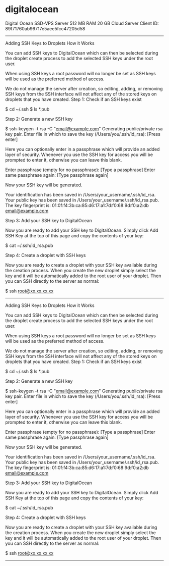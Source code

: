 digitalocean
============

Digital Ocean SSD-VPS Server 512 MB RAM 20 GB Cloud Server 
Client ID: 89f71760ab96717e5aee5fcc47205d58

*****************
Adding SSH Keys to Droplets
How it Works

You can add SSH keys to DigitalOcean which can then be selected during the droplet create process to add the selected SSH keys under the root user.

When using SSH keys a root password will no longer be set as SSH keys will be used as the preferred method of access.

We do not manage the server after creation, so editing, adding, or removing SSH keys from the SSH interface will not affect any of the stored keys on droplets that you have created.
Step 1: Check if an SSH keys exist

$ cd ~/.ssh
$ ls *.pub

Step 2: Generate a new SSH key

$ ssh-keygen -t rsa -C "email@example.com"
Generating public/private rsa key pair.
Enter file in which to save the key (/Users/you/.ssh/id_rsa): [Press enter]

Here you can optionally enter in a passphrase which will provide an added layer of security. Whenever you use the SSH key for access you will be prompted to enter it, otherwise you can leave this blank.

Enter passphrase (empty for no passphrase): [Type a passphrase]
Enter same passphrase again: [Type passphrase again]

Now your SSH key will be generated.

Your identification has been saved in /Users/your_username/.ssh/id_rsa.
Your public key has been saved in /Users/your_username/.ssh/id_rsa.pub.
The key fingerprint is:
01:0f:f4:3b:ca:85:d6:17:a1:7d:f0:68:9d:f0:a2:db email@example.com

Step 3: Add your SSH key to DigitalOcean

Now you are ready to add your SSH key to DigitalOcean. Simply click Add SSH Key at the top of this page and copy the contents of your key:

$ cat ~/.ssh/id_rsa.pub

Step 4: Create a droplet with SSH keys

Now you are ready to create a droplet with your SSH key available during the creation process. When you create the new droplet simply select the key and it will be automatically added to the root user of your droplet. Then you can SSH directly to the server as normal:

$ ssh root@xx.xx.xx.xx


*****************
Adding SSH Keys to Droplets
How it Works

You can add SSH keys to DigitalOcean which can then be selected during the droplet create process to add the selected SSH keys under the root user.

When using SSH keys a root password will no longer be set as SSH keys will be used as the preferred method of access.

We do not manage the server after creation, so editing, adding, or removing SSH keys from the SSH interface will not affect any of the stored keys on droplets that you have created.
Step 1: Check if an SSH keys exist

$ cd ~/.ssh
$ ls *.pub

Step 2: Generate a new SSH key

$ ssh-keygen -t rsa -C "email@example.com"
Generating public/private rsa key pair.
Enter file in which to save the key (/Users/you/.ssh/id_rsa): [Press enter]

Here you can optionally enter in a passphrase which will provide an added layer of security. Whenever you use the SSH key for access you will be prompted to enter it, otherwise you can leave this blank.

Enter passphrase (empty for no passphrase): [Type a passphrase]
Enter same passphrase again: [Type passphrase again]

Now your SSH key will be generated.

Your identification has been saved in /Users/your_username/.ssh/id_rsa.
Your public key has been saved in /Users/your_username/.ssh/id_rsa.pub.
The key fingerprint is:
01:0f:f4:3b:ca:85:d6:17:a1:7d:f0:68:9d:f0:a2:db email@example.com

Step 3: Add your SSH key to DigitalOcean

Now you are ready to add your SSH key to DigitalOcean. Simply click Add SSH Key at the top of this page and copy the contents of your key:

$ cat ~/.ssh/id_rsa.pub

Step 4: Create a droplet with SSH keys

Now you are ready to create a droplet with your SSH key available during the creation process. When you create the new droplet simply select the key and it will be automatically added to the root user of your droplet. Then you can SSH directly to the server as normal:

$ ssh root@xx.xx.xx.xx

*****************



